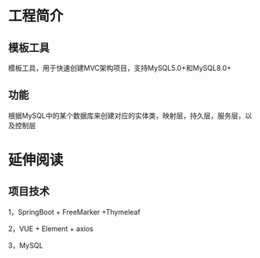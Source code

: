 # 工程简介

## 模板工具

模板工具，用于快速创建MVC架构项目，支持MySQL5.0+和MySQL8.0+

## 功能

根据MySQL中的某个数据库来创建对应的实体类，映射层，持久层，服务层，以及控制层

# 延伸阅读


## 项目技术

1，SpringBoot + FreeMarker +Thymeleaf

2，VUE + Element + axios

3，MySQL
